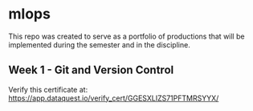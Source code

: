 # mlops

This repo was created to serve as a portfolio of productions that will be implemented during the semester and in the discipline.

## Week 1 - Git and Version Control
Verify this certificate at: https://app.dataquest.io/verify_cert/GGESXLIZS71PFTMRSYYX/

